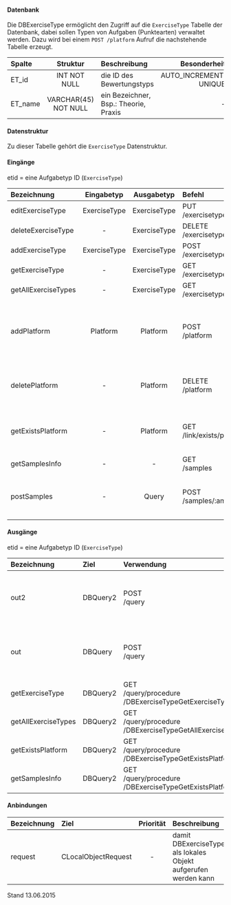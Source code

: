 #### Datenbank
Die DBExerciseType ermöglicht den Zugriff auf die `ExerciseType` Tabelle der Datenbank, dabei sollen
Typen von Aufgaben (Punktearten) verwaltet werden.
Dazu wird bei einem `POST /platform` Aufruf die nachstehende Tabelle erzeugt.

| Spalte        | Struktur  | Beschreibung | Besonderheit |
| :------       |:---------:| :------------| -----------: |
|ET_id|INT NOT NULL| die ID des Bewertungstyps |AUTO_INCREMENT,<br>UNIQUE|
|ET_name|VARCHAR(45) NOT NULL| ein Bezeichner, Bsp.: Theorie, Praxis |-|

#### Datenstruktur
Zu dieser Tabelle gehört die `ExerciseType` Datenstruktur.

#### Eingänge
etid = eine Aufgabetyp ID (`ExerciseType`)

| Bezeichnung  | Eingabetyp  | Ausgabetyp | Befehl | Beschreibung |
| :----------- |:-----------:| :---------:| :----- | :----------- |
|editExerciseType|ExerciseType|ExerciseType|PUT<br>/exercisetype(/exercisetype)/:etid| ??? |
|deleteExerciseType|-|ExerciseType|DELETE<br>/exercisetype(/exercisetype)/:etid| ??? |
|addExerciseType|ExerciseType|ExerciseType|POST<br>/exercisetype| ??? |
|getExerciseType|-|ExerciseType|GET<br>/exercisetype(/exercisetype)/:etid| ??? |
|getAllExerciseTypes|-|ExerciseType|GET<br>/exercisetype(/exercisetype)| ??? |
|addPlatform|Platform|Platform|POST<br>/platform|installiert dies zugehörige Tabelle und die Prozeduren für diese Plattform|
|deletePlatform|-|Platform|DELETE<br>/platform|entfernt die Tabelle und Prozeduren aus der Plattform|
|getExistsPlatform|-|Platform|GET<br>/link/exists/platform| prüft, ob die Tabelle und die Prozeduren existieren |
|getSamplesInfo|-|-|GET<br>/samples| ??? |
|postSamples|-|Query|POST<br>/samples/:amount| erzeugt Zufallsdaten (amount = Anzahl der Einträge) |

#### Ausgänge
etid = eine Aufgabetyp ID (`ExerciseType`)

| Bezeichnung  | Ziel  | Verwendung | Beschreibung |
| :----------- |:----- | :--------- | :----------- |
|out2|DBQuery2|POST<br>/query| wird für EDIT, DELETE<br>und POST<br>SQL-Templates verwendet |
|out|DBQuery|POST<br>/query| wird für EDIT, DELETE<br>und POST<br>SQL-Templates verwendet |
|getExerciseType|DBQuery2|GET<br>/query/procedure<br>/DBExerciseTypeGetExerciseType/:etid| Prozeduraufruf |
|getAllExerciseTypes|DBQuery2|GET<br>/query/procedure<br>/DBExerciseTypeGetAllExerciseTypes| Prozeduraufruf |
|getExistsPlatform|DBQuery2|GET<br>/query/procedure<br>/DBExerciseTypeGetExistsPlatform| Prozeduraufruf |
|getSamplesInfo|DBQuery2|GET<br>/query/procedure<br>/DBExerciseTypeGetExistsPlatform| Prozeduraufruf |

#### Anbindungen
| Bezeichnung  | Ziel  | Priorität | Beschreibung |
| :----------- |:----- | :--------:| :------------|
|request|CLocalObjectRequest|-| damit DBExerciseType als lokales Objekt aufgerufen werden kann |

Stand 13.06.2015